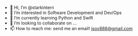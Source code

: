 - 👋 Hi, I’m @starkintern
- 👀 I’m interested in Software Development and Dev/Ops
- 🌱 I’m currently learning Python and Swift
- 💞️ I’m looking to collaborate on ...
- 📫 How to reach me: send me an email! jsov886@gmail.com

<!---
starkintern/starkintern is a ✨ special ✨ repository because its `README.md` (this file) appears on your GitHub profile.
You can click the Preview link to take a look at your changes.
--->
